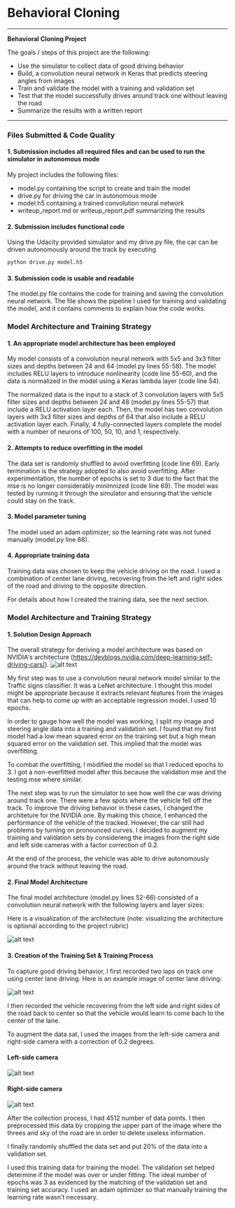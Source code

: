 # **Behavioral Cloning** 

---

**Behavioral Cloning Project**

The goals / steps of this project are the following:
* Use the simulator to collect data of good driving behavior
* Build, a convolution neural network in Keras that predicts steering angles from images
* Train and validate the model with a training and validation set
* Test that the model successfully drives around track one without leaving the road
* Summarize the results with a written report


[//]: # (Image References)

[image1]: ./images/cnn.png "Model Visualization"
[image2]: ./images/center.jpg "center"
[image3]: ./images/right.jpg "Recovery Image"
[image4]: ./images/left.jpg "Recovery Image"
[image5]: ./images/architecture.png "Recovery Image"


---
### Files Submitted & Code Quality

#### 1. Submission includes all required files and can be used to run the simulator in autonomous mode

My project includes the following files:
* model.py containing the script to create and train the model
* drive.py for driving the car in autonomous mode
* model.h5 containing a trained convolution neural network 
* writeup_report.md or writeup_report.pdf summarizing the results

#### 2. Submission includes functional code
Using the Udacity provided simulator and my drive.py file, the car can be driven autonomously around the track by executing 
```sh
python drive.py model.h5
```

#### 3. Submission code is usable and readable

The model.py file contains the code for training and saving the convolution neural network. The file shows the pipeline I used for training and validating the model, and it contains comments to explain how the code works.

### Model Architecture and Training Strategy

#### 1. An appropriate model architecture has been employed

My model consists of a convolution neural network with 5x5 and 3x3 filter sizes and depths between 24 and 64 (model.py lines 55-58). The model includes RELU layers to introduce nonlinearity (code line 55-60), and the data is normalized in the model using a Keras lambda layer (code line 54). 

The normalized data is the input to a stack of 3 convolution layers with 5x5 filter sizes and depths between 24 and 48 (model.py lines 55-57) that include a RELU activation layer each. Then, the model has two convolution layers with 3x3 filter sizes and depths of 64 that also include a RELU activation layer each. Finally, 4 fully-connected layers complete the model with a number of neurons of 100, 50, 10, and 1, respectively.

#### 2. Attempts to reduce overfitting in the model

The data set is randomly shuffled to avoid overfitting (code line 69). Early termination is the strategy adopted to also avoid overfitting. After experimentation, the number of epochs is set to 3 due to the fact that the mse is no longer considerably minimnized (code line 69). The model was tested by running it through the simulator and ensuring that the vehicle could stay on the track.

#### 3. Model parameter tuning

The model used an adam optimizer, so the learning rate was not tuned manually (model.py line 68).

#### 4. Appropriate training data

Training data was chosen to keep the vehicle driving on the road. I used a combination of center lane driving, recovering from the left and right sides of the road and driving to the opposite direction. 

For details about how I created the training data, see the next section. 

### Model Architecture and Training Strategy

#### 1. Solution Design Approach

The overall strategy for deriving a model architecture was based on NVIDIA's architecture (https://devblogs.nvidia.com/deep-learning-self-driving-cars/).
![alt text][image1]

My first step was to use a convolution neural network model similar to the Traffic signs classifier. It was a LeNet architecture. I thought this model might be appropriate because it extracts relevant features from the images that can help to come up with an acceptable regression model. I used 10 epochs.

In order to gauge how well the model was working, I split my image and steering angle data into a training and validation set. I found that my first model had a low mean squared error on the training set but a high mean squared error on the validation set. This implied that the model was overfitting. 

To combat the overfitting, I modified the model so that I reduced epochs to 3. I got a non-everfitted model after this because the validation mse and the testing mse where similar.

The next step was to run the simulator to see how well the car was driving around track one. There were a few spots where the vehicle fell off the track. To improve the driving behavior in these cases, I changed the architeture for the NVIDIA one. By making this choice, I enhanced the performance of the vehicle of the tracked. However, the car still had problems by turning on pronounced curves. I decided to augment my training and validation sets by considereng the images from the right side and left side cameras with a factor correction of 0.2. 

At the end of the process, the vehicle was able to drive autonomously around the track without leaving the road.

#### 2. Final Model Architecture

The final model architecture (model.py lines 52-66) consisted of a convolution neural network with the following layers and layer sizes:

Here is a visualization of the architecture (note: visualizing the architecture is optional according to the project rubric)

![alt text][image5]

#### 3. Creation of the Training Set & Training Process

To capture good driving behavior, I first recorded two laps on track one using center lane driving. Here is an example image of center lane driving:

![alt text][image2]

I then recorded the vehicle recovering from the left side and right sides of the road back to center so that the vehicle would learn to come bach to the center of the lane.




To augment the data sat, I used the images from the left-side camera and right-side camera with a correction of 0.2 degrees.

#### Left-side camera
![alt text][image4]
#### Right-side camera
![alt text][image3]


After the collection process, I had 4512 number of data points. I then preprocessed this data by cropping the upper part of the image where the threes and sky of the road are in order to delete useless information. 

I finally randomly shuffled the data set and put 20% of the data into a validation set. 

I used this training data for training the model. The validation set helped determine if the model was over or under fitting. The ideal number of epochs was 3 as evidenced by the matching of the validation set and training set accuracy. I used an adam optimizer so that manually training the learning rate wasn't necessary.
